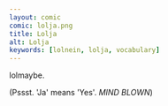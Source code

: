 ```yaml
---
layout: comic
comic: lolja.png
title: Lolja
alt: Lolja
keywords: [lolnein, lolja, vocabulary]
---
```


lolmaybe.

(Pssst. 'Ja' means 'Yes'. *MIND BLOWN*)